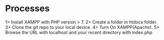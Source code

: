 # Processes
1> Install XAMPP with PHP version > 7.
2> Create a folder in htdocs folder.
3> Clone the git repo to your local device.
4> Turn On XAMPP(Apache).
5> Browse the URL with localhost and your recent directory with index.php